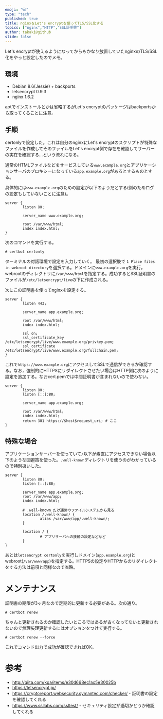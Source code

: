 ```yaml
---
emoji: "💻"
type: "tech"
published: true
title: nginxをLet's encryptを使ってTLS/SSL化する
topics: ["nginx","HTTP","SSL証明書"]
author: takaki@github
slide: false
---
```

Let's encryptが使えるようになってからもかなり放置していたnginxのTLS/SSL化をやっと設定したのでメモ。

## 環境
* Debian 8.6(Jessie) + backports
* letsencrypt 0.9.3
* nginx 1.6.2

aptでインストールとかは省略するがLet's encryptのパッケージはbackportsから取ってくることに注意。

## 手順

certonlyで設定した。これは自分のnginxにLet's encryptのスクリプトが特殊なファイルを作成してそのファイルをLet's encrypt側で存在を確認してサーバーの実在を確認する…という流れになる。

通常のHTMLファイルなどをサービスしている`www.example.org`とアプリケーションサーバのプロキシーになっている`app.example.org`があるとするものとする。

具体的には`www.example.org`のための設定が以下のようだとする(例のためログの設定もしていないことに注意)。

```
server {
        listen 80;

        server_name www.example.org;

        root /var/www/html;
        index index.html;
}
```

次のコマンドを実行する。

```
# certbot certonly
```

ターミナルの対話環境で設定を入力していく。
最初の選択肢で `1 Place files in webroot directory`を選択する。ドメインに`www.example.org`を実行。webrootのディレクトリに`/var/www/html`を指定する。成功するとSSL証明書のファイルが`/etc/letsencrypt/live`の下に作成される。

次にこの証明書を使ってnginxを設定する。

```
server {
        listen 443;

        server_name app.example.org;

        root /var/www/html;
        index index.html;

        ssl on;
        ssl_certificate_key /etc/letsencrypt/live/www.example.org/privkey.pem;
        ssl_certificate /etc/letsencrypt/live/www.example.org/fullchain.pem;
}
```

これで`https://www.example.org`にアクセスしてSSLで通信ができるか確認する。なお，強制的にHTTPSにリダイレクトさせたい場合はHTTP側に次のように設定を追加する。なおcert.pemでは中間証明書が含まれないので使わない。

```
server {
        listen 80;
        listen [::]:80;

        server_name app.example.org;

        root /var/www/html;
        index index.html;
        return 301 https://$host$request_uri; # ここ
}
```

## 特殊な場合

アプリケーションサーバーを使っていて`/`以下が素直にアクセスできない場合以下のような回避策を使った。`.well-known`ディレクトリを使うのがわかっているので特別扱いした。

```
server {
        listen 80;
        listen [::]:80;

        server_name app.example.org;
        root /var/www/app;
        index index.html;

        # .well-known だけ通常のファイルシステムから見る
        location /.well-known/ {
                alias /var/www/app/.well-known/;
        }

        location / {
                # アプリサーバへの接続の設定などなど
        }
}
```

あとは`letsencrypt certonly`を実行しドメイン(`app.example.org`)とwebroot(`/var/www/app`)を指定する。HTTPSの設定やHTTPからのリダイレクトをする方法は前項と同様なので省略。

# メンテナンス
証明書の期限が3ヶ月なので定期的に更新する必要がある。次の通り。

```
# certbot renew
```

ちゃんと更新されるのか確認したいところではあるが古くなってないと更新されないので無理矢理更新するにはオプションをつけて実行する。

```
# certbot renew --force
```

これでコマンド出力で成功が確認できればOK。

# 参考
* http://qiita.com/kga/items/e30d668ec1ac5e30025b
* https://letsencrypt.jp/
* https://cryptoreport.websecurity.symantec.com/checker/ - 証明書の設定を確認してくれる
* https://www.ssllabs.com/ssltest/ - セキュリティ設定が適切かどうか確認してくれる

